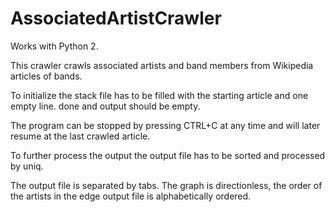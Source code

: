# AssociatedArtistCrawler
Works with Python 2.

This crawler crawls associated artists and band members from Wikipedia articles of bands. 

To initialize the stack file has to be filled with the starting article and one empty line. done and output should be empty.

The program can be stopped by pressing CTRL+C at any time and will later resume at the last crawled article.

To further process the output the output file has to be sorted and processed by uniq.

The output file is separated by tabs. The graph is directionless, the order of the artists in the edge output file is alphabetically ordered.

